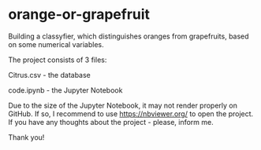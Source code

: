# orange-or-grapefruit
Building a classyfier, which distinguishes oranges from grapefruits, based on some numerical variables.

The project consists of 3 files:

Citrus.csv - the database

code.ipynb - the Jupyter Notebook

Due to the size of the Jupyter Notebook, it may not render properly on GitHub. If so, I recommend to use https://nbviewer.org/ to open the project. If you have any thoughts about the project - please, inform me.

Thank you!
